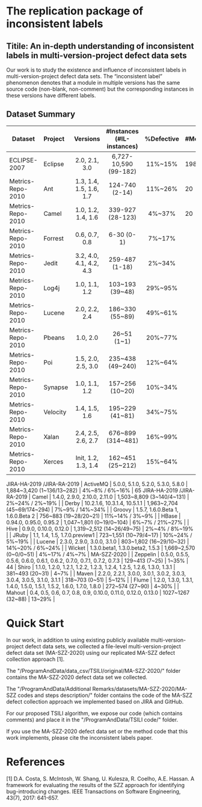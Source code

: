 # The replication package of inconsistent labels

## Titile: An in-depth understanding of inconsistent labels in multi-version-project defect data sets

Our work is to study the existence and influence of inconsistent labels in multi-version-project defect data sets.	The “inconsistent label” phenomenon denotes that a module in multiple versions has the same source code (non-blank, non-comment) but the corresponding instances in these versions have different labels.

## Dataset Summary

Dataset              | Project     | Versions            | #Instances (#IL-instances)     | %Defective | #Metrics
-------              | :------     | :------:            | :------------------------:     | :--------: | :-------
ECLIPSE-2007    | Eclipse     | 2.0, 2.1, 3.0       |  6,727-10,590 (99-182)         | 11%~15%    | 198
Metrics-Repo-2010	| Ant	| 1.3, 1.4, 1.5, 1.6, 1.7	| 124-740 (2-14)	| 11%~26% | 20
Metrics-Repo-2010	| Camel	| 1.0, 1.2, 1.4, 1.6	| 339-927 (28-123)	| 4%~37% | 20
Metrics-Repo-2010 | Forrest	| 0.6, 0.7, 0.8	| 6-30 (0-1)	| 7%~17% | 
Metrics-Repo-2010	| Jedit	| 3.2, 4.0, 4.1, 4.2, 4.3	| 259-487 (1-18)	| 2%~34% | 
Metrics-Repo-2010 | Log4j	| 1.0, 1.1, 1.2	| 103~193 (39~48)	| 29%~95% | 
Metrics-Repo-2010 | Lucene	| 2.0, 2.2, 2.4	| 186~330 (55~89)	| 49%~61% | 
Metrics-Repo-2010 | Pbeans	| 1.0, 2.0	| 26~51 (1~1)	| 20%~77% | 
Metrics-Repo-2010 | Poi	| 1.5, 2.0, 2.5, 3.0	| 235~438 (49~240)	| 12%~64% | 
Metrics-Repo-2010	| Synapse	| 1.0, 1.1, 1.2	| 157~256 (10~20)	| 10%~34% | 
Metrics-Repo-2010	| Velocity	| 1.4, 1.5, 1.6	| 195~229 (41~81)	| 34%~75% | 
Metrics-Repo-2010	| Xalan	| 2.4, 2.5, 2.6, 2.7	| 676~899 (314~481)	| 16%~99% | 
Metrics-Repo-2010	| Xerces	| Init, 1.2, 1.3, 1.4	| 162~451 (25~212)	| 15%~64% | 
JIRA-HA-2019
/JIRA-RA-2019 | ActiveMQ	| 5.0.0, 5.1.0, 5.2.0, 5.3.0, 5.8.0	| 1,884~3,420 (1~136/13~282)	| 4%~8% / 6%~16% | 65
JIRA-HA-2019
/JIRA-RA-2019	 | Camel	| 1.4.0, 2.9.0, 2.10.0, 2.11.0	| 1,503~8,809 (3~140/4~131)	| 2%~24% / 2%~19% | 
 	 | Derby	| 10.2.1.6, 10.3.1.4, 10.5.1.1	| 1,963~2,704 (45~69/174~294)	| 7%~9% / 14%~34% | 
 	 | Groovy	| 1.5.7, 1.6.0.Beta 1, 1.6.0.Beta 2	| 756~883 (19~28/20~21)	| 11%~14% / 3%~9% | 
 	 | HBase	| 0.94.0, 0.95.0, 0.95.2	| 1,047~1,801 (0~19/0~104)	| 6%~7% / 21%~27% | 
 	 | Hive	| 0.9.0, 0.10.0, 0.12.0	| 1,319~2,512 (14~26/49~75)	| 2%~4% / 8%~19% | 
 	 | JRuby	| 1.1, 1.4, 1.5, 1.7.0.preview1	| 723~1,551 (10~79/4~17)	| 10%~24% / 5%~19% | 
 	 | Lucene	| 2.3.0, 2.9.0, 3.0.0, 3.1.0	| 803~1,802 (16~29/10~32)	| 14%~20% / 6%~24% | 
 	 | Wicket	| 1.3.0.beta1, 1.3.0.beta2, 1.5.3	| 1,669~2,570 (0~0/0~51)	| 4%~17% / 4%~7% | 
MA-SZZ-2020 | 	| Zeppelin	| 0.5.0, 0.5.5, 0.5.6, 0.6.0, 0.6.1, 0.6.2, 0.7.0, 0.7.1, 0.7.2, 0.7.3	| 129~413 (7~25)	| 1~35% | 44
 	| Shiro	| 1.1.0, 1.2.0, 1.2.1, 1.2.2, 1.2.3, 1.2.4, 1.2.5, 1.2.6, 1.3.0, 1.3.1	| 381~493 (20~31)	| 4~7% | 
 	| Maven	| 2.2.0, 2.2.1, 3.0.0, 3.0.1, 3.0.2, 3.0.3, 3.0.4, 3.0.5, 3.1.0, 3.1.1	| 318~703 (0~51)	| 5~12% | 
 	| Flume	| 1.2.0, 1.3.0, 1.3.1, 1.4.0, 1.5.0, 1.5.1, 1.5.2, 1.6.0, 1.7.0, 1.8.0	| 272~574 (27~90)	| 4~30% | 
 	| Mahout	| 0.4, 0.5, 0.6, 0.7, 0.8, 0.9, 0.10.0, 0.11.0, 0.12.0, 0.13.0	| 1027~1267 (32~88)	| 13~29% | 


# Quick Start
In our work, in addition to using existing publicly available multi-version-project defect data sets, we collected a file-level multi-version-project defect data set (MA-SZZ-2020) using our replicated MA-SZZ defect collection approach [1].

The "/ProgramAndData/data_csv/TSILI/original/MA-SZZ-2020/" folder contains the MA-SZZ-2020 defect data set we collected.

The "/ProgramAndData/Additional Remarks/datasets/MA-SZZ-2020/MA-SZZ codes and steps description/" folder contains the code of the MA-SZZ defect collection approach we implemented based on JIRA and GitHub.

For our proposed TSILI algorithm, we expose our code (which contains comments) and place it in the "/ProgramAndData/TSILI code/" folder.


If you use the MA-SZZ-2020 defect data set or the method code that this work implements, please cite the inconsistent labels paper.

# References
[1]	D.A. Costa, S. McIntosh, W. Shang, U. Kulesza, R. Coelho, A.E. Hassan. A framework for evaluating the results of the SZZ approach for identifying bug-introducing changes. IEEE Transactions on Software Engineering, 43(7), 2017: 641-657.
